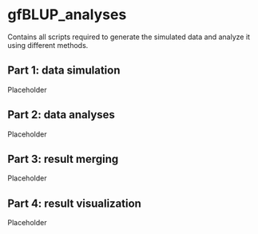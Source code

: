 # gfBLUP_analyses

Contains all scripts required to generate the simulated data and analyze it using different methods.

## **Part 1:** data simulation
Placeholder

## **Part 2:** data analyses
Placeholder

## **Part 3:** result merging
Placeholder

## **Part 4:** result visualization
Placeholder
